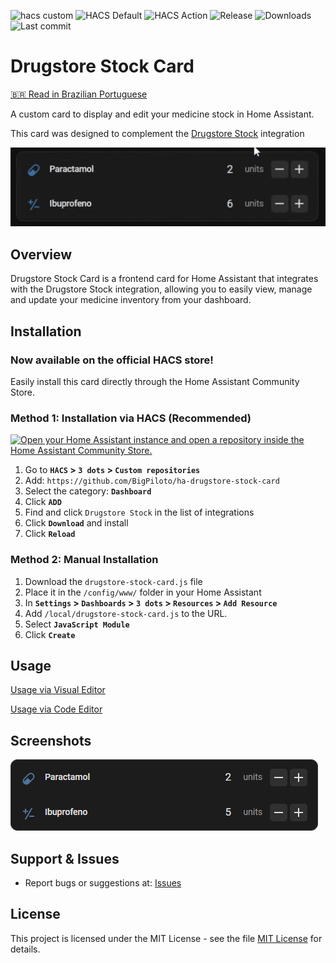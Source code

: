 ![hacs custom](https://img.shields.io/badge/hacs-custom-orange.svg)
![HACS Default](https://img.shields.io/badge/HACS-Default-blue.svg)
![HACS Action](https://github.com/BigPiloto/ha-drugstore-stock-card/actions/workflows/validate.yaml/badge.svg)
![Release](https://img.shields.io/github/v/release/BigPiloto/ha-drugstore-stock-card.svg)
![Downloads](https://img.shields.io/github/downloads/BigPiloto/ha-drugstore-stock-card/total.svg)
![Last commit](https://img.shields.io/github/last-commit/BigPiloto/ha-drugstore-stock-card.svg)

# Drugstore Stock Card

[🇧🇷 Read in Brazilian Portuguese](README.pt-br.md)

A custom card to display and edit your medicine stock in Home Assistant.

This card was designed to complement the [Drugstore Stock](https://github.com/BigPiloto/ha-drugstore-stock) integration

![Preview of Drugstore Stock Card Gif](images/exemplo_card.gif)

## Overview

Drugstore Stock Card is a frontend card for Home Assistant that integrates with the Drugstore Stock integration, allowing you to easily view, manage and update your medicine inventory from your dashboard.

## Installation

### Now available on the official HACS store!
Easily install this card directly through the Home Assistant Community Store.

### Method 1: Installation via HACS (Recommended)
[![Open your Home Assistant instance and open a repository inside the Home Assistant Community Store.](https://my.home-assistant.io/badges/hacs_repository.svg)](https://my.home-assistant.io/redirect/hacs_repository/?owner=BigPiloto&repository=ha-drugstore-stock-card&category=plugin)
1. Go to **`HACS` > `3 dots` > `Custom repositories`**
2. Add: `https://github.com/BigPiloto/ha-drugstore-stock-card`
3. Select the category: **`Dashboard`**
4. Click **`ADD`**
5. Find and click `Drugstore Stock` in the list of integrations
6. Click **`Download`** and install
7. Click **`Reload`**
   
### Method 2: Manual Installation
1. Download the `drugstore-stock-card.js` file
2. Place it in the `/config/www/` folder in your Home Assistant
3. In **`Settings` > `Dashboards` > `3 dots` > `Resources` > `Add Resource`**
4. Add `/local/drugstore-stock-card.js` to the URL.
5. Select **`JavaScript Module`**
6. Click **`Create`**

## Usage

[Usage via Visual Editor](documentation/examples-ui.md)

[Usage via Code Editor](documentation/examples-code.md)

## Screenshots

![Drugstore Stock Card Preview](images/preview_card.png)

## Support & Issues

- Report bugs or suggestions at: [Issues](https://github.com/BigPiloto/ha-drugstore-stock-card/issues)

## License

This project is licensed under the MIT License - see the file [MIT License](LICENSE) for details.
